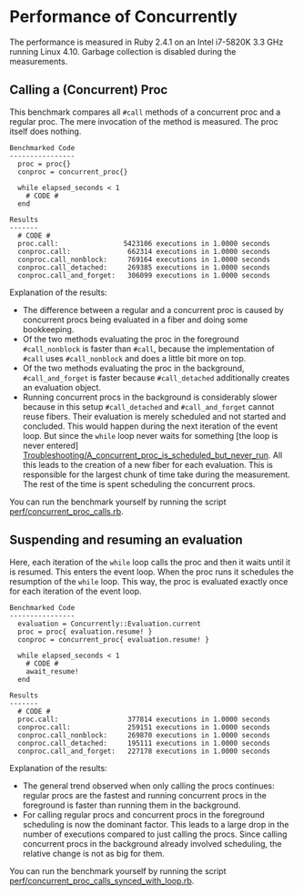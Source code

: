 # Performance of Concurrently

The performance is measured in Ruby 2.4.1 on an Intel i7-5820K 3.3 GHz running
Linux 4.10. Garbage collection is disabled during the measurements.

## Calling a (Concurrent) Proc

This benchmark compares all `#call` methods of a concurrent proc and a regular
proc. The mere invocation of the method is measured. The proc itself does
nothing.

    Benchmarked Code
    ----------------
      proc = proc{}
      conproc = concurrent_proc{}
      
      while elapsed_seconds < 1
        # CODE #
      end
    
    Results
    -------
      # CODE #
      proc.call:                5423106 executions in 1.0000 seconds
      conproc.call:              662314 executions in 1.0000 seconds
      conproc.call_nonblock:     769164 executions in 1.0000 seconds
      conproc.call_detached:     269385 executions in 1.0000 seconds
      conproc.call_and_forget:   306099 executions in 1.0000 seconds

Explanation of the results:

* The difference between a regular and a concurrent proc is caused by
  concurrent procs being evaluated in a fiber and doing some bookkeeping.
* Of the two methods evaluating the proc in the foreground `#call_nonblock`
  is faster than `#call`, because the implementation of `#call` uses
  `#call_nonblock` and does a little bit more on top.
* Of the two methods evaluating the proc in the background, `#call_and_forget`
  is faster because `#call_detached` additionally creates an evaluation
  object.
* Running concurrent procs in the background is considerably slower because
  in this setup `#call_detached` and `#call_and_forget` cannot reuse fibers.
  Their evaluation is merely scheduled and not started and concluded. This
  would happen during the next iteration of the event loop. But since the
  `while` loop never waits for something [the loop is never entered]
  [Troubleshooting/A_concurrent_proc_is_scheduled_but_never_run].
  All this leads to the creation of a new fiber for each evaluation. This is
  responsible for the largest chunk of time take during the measurement. The
  rest of the time is spent scheduling the concurrent procs.

You can run the benchmark yourself by running the script [perf/concurrent_proc_calls.rb][].

## Suspending and resuming an evaluation

Here, each iteration of the `while` loop calls the proc and then it waits until
it is resumed. This enters the event loop. When the proc runs it schedules the
resumption of the `while` loop. This way, the proc is evaluated exactly once
for each iteration of the event loop.

    Benchmarked Code
    ----------------
      evaluation = Concurrently::Evaluation.current
      proc = proc{ evaluation.resume! }
      conproc = concurrent_proc{ evaluation.resume! }
      
      while elapsed_seconds < 1
        # CODE #
        await_resume!
      end
    
    Results
    -------
      # CODE #
      proc.call:                 377814 executions in 1.0000 seconds
      conproc.call:              259151 executions in 1.0000 seconds
      conproc.call_nonblock:     269870 executions in 1.0000 seconds
      conproc.call_detached:     195111 executions in 1.0000 seconds
      conproc.call_and_forget:   227178 executions in 1.0000 seconds

Explanation of the results:

* The general trend observed when only calling the procs continues: regular
  procs are the fastest and running concurrent procs in the foreground is
  faster than running them in the background.
* For calling regular procs and concurrent procs in the foreground scheduling
  is now the dominant factor. This leads to a large drop in the number of
  executions compared to just calling the procs. Since calling concurrent procs
  in the background already involved scheduling, the relative change is not as
  big for them.

You can run the benchmark yourself by running the script [perf/concurrent_proc_calls_synced_with_loop.rb][].


[perf/concurrent_proc_calls.rb]: https://github.com/christopheraue/m-ruby-concurrently/blob/master/perf/concurrent_proc_calls.rb
[perf/concurrent_proc_calls_synced_with_loop.rb]: https://github.com/christopheraue/m-ruby-concurrently/blob/master/perf/concurrent_proc_calls_synced_with_loop.rb
[Troubleshooting/A_concurrent_proc_is_scheduled_but_never_run]: http://www.rubydoc.info/github/christopheraue/m-ruby-concurrently/file/guides/Troubleshooting.md#A_concurrent_proc_is_scheduled_but_never_run